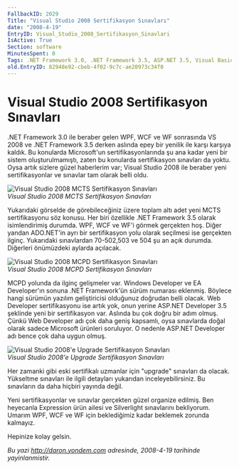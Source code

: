 ```yaml
---
FallbackID: 2029
Title: "Visual Studio 2008 Sertifikasyon Sınavları"
date: "2008-4-19"
EntryID: Visual_Studio_2008_Sertifikasyon_Sinavlari
IsActive: True
Section: software
MinutesSpent: 0
Tags: .NET Framework 3.0, .NET Framework 3.5, ASP.NET 3.5, Visual Basic 2008, Visual Studio 2008, WCF, WPF, WF, Visual Basic .NET, ASP.NET
old.EntryID: 82948e92-cbeb-4f02-9c7c-ae20973c34f0
---
```

# Visual Studio 2008 Sertifikasyon Sınavları
.NET Framework 3.0 ile beraber gelen WPF, WCF ve WF sonrasında VS 2008
ve .NET Framework 3.5 derken aslında epey bir yenilik ile karşı karşıya
kaldık. Bu konularda Microsoft'un sertifikasyonlarında şu ana kadar yeni
bir sistem oluşturulmamıştı, zaten bu konularda sertifikasyon sınavları
da yoktu. Oysa artık sizlere güzel haberlerim var; Visual Studio 2008
ile beraber yeni sertifikasyonlar ve sınavlar tam olarak belli oldu.

![Visual Studio 2008 MCTS Sertifikasyon
Sınavları](media/Visual_Studio_2008_Sertifikasyon_Sinavlari/19042008_1.png)\
*Visual Studio 2008 MCTS Sertifikasyon Sınavları*

Yukarıdaki görselde de görebileceğiniz üzere toplam altı adet yeni MCTS
sertifikasyonu söz konusu. Her biri özellikle .NET Framework 3.5 olarak
isimlendirimiş durumda. WPF, WCF ve WF'i görmek gerçekten hoş. Diğer
yandan ADO.NET'in ayrı bir sertifikasyon yolu olarak seçilmesi ise
gerçekten ilginç. Yukarıdaki sınavlardan 70-502,503 ve 504 şu an açık
durumda. Diğerleri önümüzdeki aylarda açılacak.

![Visual Studio 2008 MCPD Sertifikasyon
Sınavları](media/Visual_Studio_2008_Sertifikasyon_Sinavlari/19042008_2.png)\
*Visual Studio 2008 MCPD Sertifikasyon Sınavları*

MCPD yolunda da ilginç gelişmeler var. Windows Developer ve EA
Developer'ın sonuna .NET Framework'ün sürüm numarası eklenmiş. Böylece
hangi sürümün yazılım geliştiricisi olduğunuz doğrudan belli olacak. Web
Developer sertifikasyonu ise artık yok, onun yerine ASP.NET Developer
3.5 şeklinde yeni bir sertifikasyon var. Aslında bu çok doğru bir adım
olmuş. Çünkü Web Developer adı çok daha geniş kapsamlı, oysa sınavlarda
doğal olarak sadece Microsoft ürünleri soruluyor. O nedenle ASP.NET
Developer adı bence çok daha uygun olmuş.

![Visual Studio 2008'e Upgrade Sertifikasyon
Sınavları](media/Visual_Studio_2008_Sertifikasyon_Sinavlari/19042008_3.png)\
*Visual Studio 2008'e Upgrade Sertifikasyon Sınavları*

Her zamanki gibi eski sertifikalı uzmanlar için "upgrade" sınavları da
olacak. Yükseltme sınavları ile ilgili detayları yukarıdan
inceleyebilirsiniz. Bu sınavların da daha hiçbiri yayında değil.

Yeni sertifikasyonlar ve sınavlar gerçekten güzel organize edilmiş. Ben
heyecanla Expression ürün ailesi ve Silverlight sınavlarını bekliyorum.
Umarım WPF, WCF ve WF için beklediğimiz kadar beklemek zorunda kalmayız.

Hepinize kolay gelsin.



*Bu yazi http://daron.yondem.com adresinde, 2008-4-19 tarihinde yayinlanmistir.*
